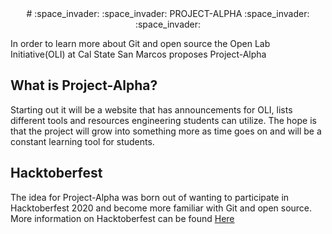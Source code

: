 <div align="center"># :space_invader: :space_invader: PROJECT-ALPHA  :space_invader: :space_invader:</div>

In order to learn more about Git and open source the Open Lab Initiative(OLI) at Cal State San Marcos proposes Project-Alpha

## What is Project-Alpha?
Starting out it will be a website that has announcements for OLI, lists different tools and resources engineering students can utilize. The hope is that the project will grow into something more as time goes on and will be a constant learning tool for students.

## Hacktoberfest
The idea for Project-Alpha was born out of wanting to participate in Hacktoberfest 2020 and become more familiar with Git and open source.
More information on Hacktoberfest can be found [Here](https://hacktoberfest.digitalocean.com/)
